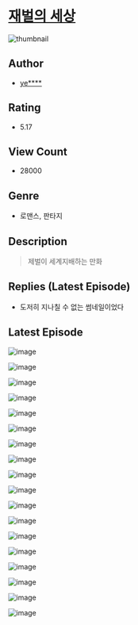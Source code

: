 # [재벌의 세상](https://comic.naver.com/bestChallenge/list?titleId=810431)
![thumbnail](https://image-comic.pstatic.net/user_contents_data/challenge_comic/2023/05/23/308914/upload_3832898850401641522_480x623.jpeg)

## Author
- [ye****](https://comic.naver.com/artistTitle?id=308914)

## Rating
- 5.17

## View Count
- 28000

## Genre
- 로맨스, 판타지

## Description
> 제벌이 세계지배하는 만화

## Replies (Latest Episode)
- 도저히 지나칠 수 없는 썸네일이었다

## Latest Episode
![image](https://image-comic.pstatic.net/user_contents_data/challenge_comic/2023/05/23/308914/upload_7221349796620351799.jpeg)

![image](https://image-comic.pstatic.net/user_contents_data/challenge_comic/2023/05/23/308914/upload_7293636089881965104.jpeg)

![image](https://image-comic.pstatic.net/user_contents_data/challenge_comic/2023/05/23/308914/upload_3979324107223610467.jpeg)

![image](https://image-comic.pstatic.net/user_contents_data/challenge_comic/2023/05/23/308914/upload_3847306867197239609.jpeg)

![image](https://image-comic.pstatic.net/user_contents_data/challenge_comic/2023/05/23/308914/upload_7365411108589416755.jpeg)

![image](https://image-comic.pstatic.net/user_contents_data/challenge_comic/2023/05/23/308914/upload_3618750298487874616.jpeg)

![image](https://image-comic.pstatic.net/user_contents_data/challenge_comic/2023/05/23/308914/upload_7233678435866404151.jpeg)

![image](https://image-comic.pstatic.net/user_contents_data/challenge_comic/2023/05/23/308914/upload_3703475353826125362.jpeg)

![image](https://image-comic.pstatic.net/user_contents_data/challenge_comic/2023/05/23/308914/upload_3631697220394640438.jpeg)

![image](https://image-comic.pstatic.net/user_contents_data/challenge_comic/2023/05/23/308914/upload_3978196017705608247.jpeg)

![image](https://image-comic.pstatic.net/user_contents_data/challenge_comic/2023/05/23/308914/upload_3703426068223780153.jpeg)

![image](https://image-comic.pstatic.net/user_contents_data/challenge_comic/2023/05/23/308914/upload_3906086763837338673.jpeg)

![image](https://image-comic.pstatic.net/user_contents_data/challenge_comic/2023/05/23/308914/upload_7003490166889395257.jpeg)

![image](https://image-comic.pstatic.net/user_contents_data/challenge_comic/2023/05/23/308914/upload_7075828127030785591.jpeg)

![image](https://image-comic.pstatic.net/user_contents_data/challenge_comic/2023/05/23/308914/upload_7076387795696236133.jpeg)

![image](https://image-comic.pstatic.net/user_contents_data/challenge_comic/2023/05/23/308914/upload_7293638296703755314.jpeg)

![image](https://image-comic.pstatic.net/user_contents_data/challenge_comic/2023/05/23/308914/upload_3618751579092694372.jpeg)

![image](https://image-comic.pstatic.net/user_contents_data/challenge_comic/2023/05/24/308914/upload_7003715772961929016.jpeg)
